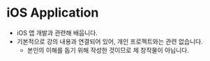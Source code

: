 # iOS Application
- iOS 앱 개발과 관련해 배웁니다.
- 기본적으로 강의 내용과 연결되어 있어, 개인 프로젝트와는 관련 없습니다.
    - 본인의 이해를 돕기 위해 작성한 것이므로 제 창작물이 아닙니다.